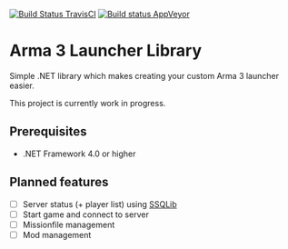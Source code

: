 [![Build Status TravisCI](https://travis-ci.org/DerAtrox/Arma3LauncherLib.svg?branch=master)](https://travis-ci.org/DerAtrox/Arma3LauncherLib)
[![Build status AppVeyor](https://ci.appveyor.com/api/projects/status/qaayarfd7urse6ds?svg=true)](https://ci.appveyor.com/project/DerAtrox/arma3launcherlib)

Arma 3 Launcher Library
=======================

Simple .NET library which makes creating your custom Arma 3 launcher easier.

This project is currently work in progress.

## Prerequisites ##
- .NET Framework 4.0 or higher

## Planned features ##
- [ ] Server status (+ player list) using [SSQLib](https://github.com/leewalkergm/ssqlib/)
- [ ] Start game and connect to server
- [ ] Missionfile management
- [ ] Mod management